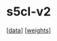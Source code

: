 # s5cl-v2

[[data](https://huggingface.co/marr-peng-lab/s5cl-v2)] [[weights](https://huggingface.co/marr-peng-lab/s5cl-v2)]

